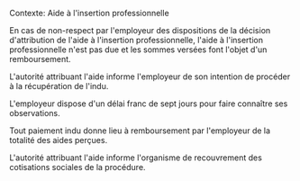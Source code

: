 Contexte: Aide à l'insertion professionnelle

En cas de non-respect par l'employeur des dispositions de la décision d'attribution de l'aide à l'insertion professionnelle, l'aide à l'insertion professionnelle n'est pas due et les sommes versées font l'objet d'un remboursement.

L'autorité attribuant l'aide informe l'employeur de son intention de procéder à la récupération de l'indu.

L'employeur dispose d'un délai franc de sept jours pour faire connaître ses observations.

Tout paiement indu donne lieu à remboursement par l'employeur de la totalité des aides perçues.

L'autorité attribuant l'aide informe l'organisme de recouvrement des cotisations sociales de la procédure.